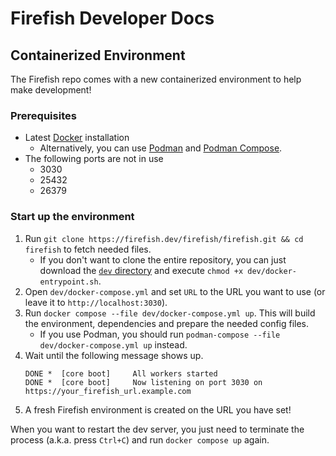 # Firefish Developer Docs

## Containerized Environment

The Firefish repo comes with a new containerized environment to help make development!

### Prerequisites

- Latest [Docker](https://docs.docker.com/get-docker/) installation
    - Alternatively, you can use [Podman](https://podman.io/docs/installation) and [Podman Compose](https://github.com/containers/podman-compose).
- The following ports are not in use
    - 3030
    - 25432
    - 26379

### Start up the environment

1. Run `git clone https://firefish.dev/firefish/firefish.git && cd firefish` to fetch needed files.
    - If you don't want to clone the entire repository, you can just download the [`dev` directory](https://firefish.dev/firefish/firefish/-/tree/develop/dev) and execute `chmod +x dev/docker-entrypoint.sh`.
1. Open `dev/docker-compose.yml` and set `URL` to the URL you want to use (or leave it to `http://localhost:3030`).
1. Run `docker compose --file dev/docker-compose.yml up`. This will build the environment, dependencies and prepare the needed config files.
    - If you use Podman, you should run `podman-compose --file dev/docker-compose.yml up` instead.
1. Wait until the following message shows up.
    ```
    DONE *  [core boot]     All workers started
    DONE *  [core boot]     Now listening on port 3030 on https://your_firefish_url.example.com
    ```
1. A fresh Firefish environment is created on the URL you have set!

When you want to restart the dev server, you just need to terminate the process (a.k.a. press `Ctrl+C`) and run `docker compose up` again.
